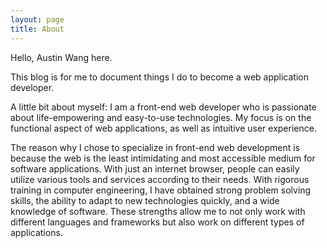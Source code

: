 ```yaml
---
layout: page
title: About
---
```


Hello, Austin Wang here.

This blog is for me to document things I do to become a web application developer.

A little bit about myself:
I am a front-end web developer who is passionate about life-empowering and easy-to-use technologies. My focus is on the functional aspect of web applications, as well as intuitive user experience. 

The reason why I chose to specialize in front-end web development is because the web is the least intimidating and most accessible medium for software applications. With just an internet browser, people can easily utilize various tools and services according to their needs. With rigorous training in computer engineering, I have obtained strong problem solving skills, the ability to adapt to new technologies quickly, and a wide knowledge of software. These strengths allow me to not only work with different languages and frameworks but also work on different types of applications.